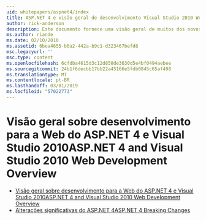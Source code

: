 ```yaml
---
uid: whitepapers/aspnet4/index
title: ASP.NET 4 e visão geral de desenvolvimento Visual Studio 2010 Web | Microsoft Docs
author: rick-anderson
description: Este documento fornece uma visão geral de muitos dos novos recursos do ASP.NET que estão incluídos no.NET Framework 4 e no Visual Studio 2010.
ms.author: riande
ms.date: 02/10/2010
ms.assetid: 6bea4655-b0a2-442a-b9c1-d323467befd8
msc.legacyurl: ''
msc.type: content
ms.openlocfilehash: 6cfdba4615d3c12d850de3630d5e4bf0494aebee
ms.sourcegitcommit: 24b1f6decbb17bb22a45166e5fdb0845c65af498
ms.translationtype: MT
ms.contentlocale: pt-BR
ms.lasthandoff: 03/01/2019
ms.locfileid: "57022773"
---
```

<a name="aspnet-4-and-visual-studio-2010-web-development-overview"></a><span data-ttu-id="6ad21-103">Visão geral sobre desenvolvimento para a Web do ASP.NET 4 e Visual Studio 2010</span><span class="sxs-lookup"><span data-stu-id="6ad21-103">ASP.NET 4 and Visual Studio 2010 Web Development Overview</span></span>
====================
- [<span data-ttu-id="6ad21-104">Visão geral sobre desenvolvimento para a Web do ASP.NET 4 e Visual Studio 2010</span><span class="sxs-lookup"><span data-stu-id="6ad21-104">ASP.NET 4 and Visual Studio 2010 Web Development Overview</span></span>](overview.md)
- [<span data-ttu-id="6ad21-105">Alterações significativas do ASP.NET 4</span><span class="sxs-lookup"><span data-stu-id="6ad21-105">ASP.NET 4 Breaking Changes</span></span>](breaking-changes.md)
